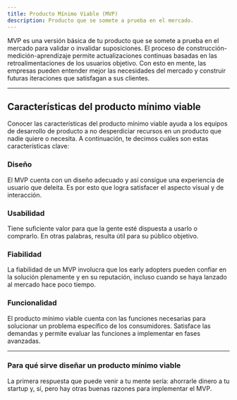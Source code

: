 ```yaml
---
title: Producto Mínimo Viable (MVP)
description: Producto que se somete a prueba en el mercado.
---
```


MVP es una versión básica de tu producto que se somete a prueba en el mercado para validar o invalidar suposiciones. El proceso de construcción-medición-aprendizaje permite actualizaciones continuas basadas en las retroalimentaciones de los usuarios objetivo. Con esto en mente, las empresas pueden entender mejor las necesidades del mercado y construir futuras iteraciones que satisfagan a sus clientes.

---

## Características del producto mínimo viable

Conocer las características del producto mínimo viable ayuda a los equipos de desarrollo de producto a no desperdiciar recursos en un producto que nadie quiere o necesita. A continuación, te decimos cuáles son estas características clave:

### Diseño

El MVP cuenta con un diseño adecuado y así consigue una experiencia de usuario que deleita. Es por esto que logra satisfacer el aspecto visual y de interacción.

### Usabilidad

Tiene suficiente valor para que la gente esté dispuesta a usarlo o comprarlo. En otras palabras, resulta útil para su público objetivo.

### Fiabilidad

La fiabilidad de un MVP involucra que los early adopters pueden confiar en la solución plenamente y en su reputación, incluso cuando se haya lanzado al mercado hace poco tiempo.

### Funcionalidad

El producto mínimo viable cuenta con las funciones necesarias para solucionar un problema específico de los consumidores. Satisface las demandas y permite evaluar las funciones a implementar en fases avanzadas.

---


### Para qué sirve diseñar un producto mínimo viable

La primera respuesta que puede venir a tu mente sería: ahorrarle dinero a tu startup y, sí, pero hay otras buenas razones para implementar el MVP. 

